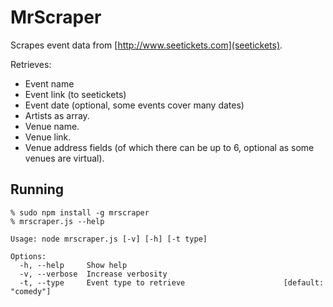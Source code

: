 # MrScraper

Scrapes event data from [http://www.seetickets.com](seetickets).

Retrieves:
  * Event name
  * Event link (to seetickets)
  * Event date (optional, some events cover many dates)
  * Artists as array.
  * Venue name.
  * Venue link.
  * Venue address fields (of which there can be up to 6, optional as some venues are virtual).

## Running

```
% sudo npm install -g mrscraper
% mrscraper.js --help

Usage: node mrscraper.js [-v] [-h] [-t type]

Options:
  -h, --help     Show help
  -v, --verbose  Increase verbosity
  -t, --type     Event type to retrieve                      [default: "comedy"]
```

